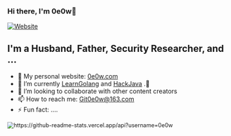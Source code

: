 ### Hi there, I'm 0e0w👋

[![Website](https://img.shields.io/website?label=0e0w.com&style=for-the-badge&url=http%3A%2F%2Fwww.0e0w.com)](http://www.0e0w.com)

## I'm a Husband, Father, Security Researcher, and ...

- 🔭 My personal website: [0e0w.com](http://www.0e0w.com)
- 🌱 I’m currently [LearnGolang](https://github.com/LearnGolang) and [HackJava](https://github.com/HackJava) .🤣
- 👯 I’m looking to collaborate with other content creators
- 📫 How to reach me: [Git0e0w@163.com](mailto:Git0e0w@163.com)
- ⚡ Fun fact: ....

<img src="https://github-readme-stats.vercel.app/api?username=0e0w" alt="https://github-readme-stats.vercel.app/api?username=0e0w" style="zoom:90%;" />	

<!--
**0e0w/0e0w** is a ✨ _special_ ✨ repository because its `README.md` (this file) appears on your GitHub profile.

Here are some ideas to get you started:

- 🔭 I’m currently working on ...
- 🌱 I’m currently learning ...
- 👯 I’m looking to collaborate on ...
- 🤔 I’m looking for help with ...
- 💬 Ask me about ...
- 📫 How to reach me: ...
- 😄 Pronouns: ...
- ⚡ Fun fact: ...
-->


